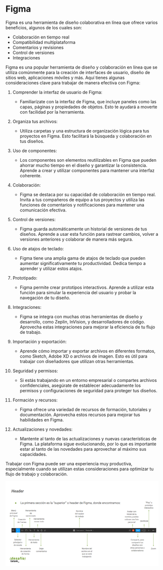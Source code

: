 # Figma

Figma es una herramienta de diseño colaborativa en línea que ofrece varios beneficios, algunos de los cuales son:

- Colaboración en tiempo real
- Compatibilidad multiplataforma
- Comentarios y revisiones
- Control de versiones
- Integraciones


Figma es una popular herramienta de diseño y colaboración en línea que se utiliza comúnmente para la creación de interfaces de usuario, diseño de sitios web, aplicaciones móviles y más. Aquí tienes algunas consideraciones clave para trabajar de manera efectiva con Figma:

1. Comprender la interfaz de usuario de Figma:

   - Familiarízate con la interfaz de Figma, que incluye paneles como las capas, páginas y propiedades de objetos. Esto te ayudará a moverte con facilidad por la herramienta.

2. Organiza tus archivos:

   - Utiliza carpetas y una estructura de organización lógica para tus proyectos en Figma. Esto facilitará la búsqueda y colaboración en tus diseños.

3. Uso de componentes:

   - Los componentes son elementos reutilizables en Figma que pueden ahorrar mucho tiempo en el diseño y garantizar la consistencia. Aprende a crear y utilizar componentes para mantener una interfaz coherente.

4. Colaboración:

   - Figma se destaca por su capacidad de colaboración en tiempo real. Invita a tus compañeros de equipo a tus proyectos y utiliza las funciones de comentarios y notificaciones para mantener una comunicación efectiva.

5. Control de versiones:

   - Figma guarda automáticamente un historial de versiones de tus diseños. Aprende a usar esta función para rastrear cambios, volver a versiones anteriores y colaborar de manera más segura.

6. Uso de atajos de teclado:

   - Figma tiene una amplia gama de atajos de teclado que pueden aumentar significativamente tu productividad. Dedica tiempo a aprender y utilizar estos atajos.

7. Prototipado:

   - Figma permite crear prototipos interactivos. Aprende a utilizar esta función para simular la experiencia del usuario y probar la navegación de tu diseño.

8. Integraciones:

   - Figma se integra con muchas otras herramientas de diseño y desarrollo, como Zeplin, InVision, y desarrolladores de código. Aprovecha estas integraciones para mejorar la eficiencia de tu flujo de trabajo.

9. Importación y exportación:

   - Aprende cómo importar y exportar archivos en diferentes formatos, como Sketch, Adobe XD o archivos de imagen. Esto es útil para trabajar con diseñadores que utilizan otras herramientas.

10. Seguridad y permisos:

    - Si estás trabajando en un entorno empresarial o compartes archivos confidenciales, asegúrate de establecer adecuadamente los permisos y configuraciones de seguridad para proteger tus diseños.

11. Formación y recursos:

    - Figma ofrece una variedad de recursos de formación, tutoriales y documentación. Aprovecha estos recursos para mejorar tus habilidades en Figma.

12. Actualizaciones y novedades:

    - Mantente al tanto de las actualizaciones y nuevas características de Figma. La plataforma sigue evolucionando, por lo que es importante estar al tanto de las novedades para aprovechar al máximo sus capacidades.

Trabajar con Figma puede ser una experiencia muy productiva, especialmente cuando se utilizan estas consideraciones para optimizar tu flujo de trabajo y colaboración.

![Header de la Interface de Figma](./images/figmaInterfaceHeader.png)
